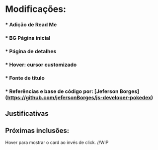# Modificações:
### * Adição de Read Me
### * BG Página inicial
### * Página de detalhes
### * Hover: cursor customizado
### * Fonte de título
### * Referências e base de código por: [Jeferson Borges] (https://github.com/jefersonBorges/js-developer-pokedex)

## Justificativas

## Próximas inclusões:
Hover para mostrar o card ao invés de click. //WIP